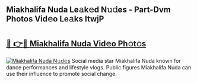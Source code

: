 ## Miakhalifa Nuda Le𝚊k𝚎d N𝚞𝚍es - Part-Dvm Photos Vid𝚎o Le𝚊ks ItwjP

# <h2><a href="http://fbfyp1.evod.top/?m=Miakhalifa+Nuda">🔗 👉🔴 Miakhalifa Nuda Vid𝚎o Ph𝚘t𝚘s</a></h2>

[![Miakhalifa Nuda N𝚞d𝚎s](https://i.imgur.com/8V9OHl7.gif)](http://fbfyp1.evod.top/?m=Miakhalifa+Nuda)
Social media star Miakhalifa Nuda known for dance performances and lifestyle vlogs. Public figures Miakhalifa Nuda can use their influence to promote social change. 
